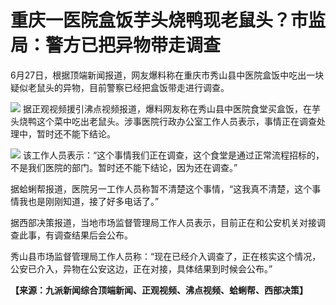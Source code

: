 

# 重庆一医院盒饭芋头烧鸭现老鼠头？市监局：警方已把异物带走调查

6月27日，根据顶端新闻报道，网友爆料称在重庆市秀山县中医院盒饭中吃出一块疑似老鼠头的异物，目前警察已经把盒饭带走进行调查。

![](https://inews.gtimg.com/om_bt/OPH_eaWCvVgWdLbboT3j0w7B4kanypDyVUcDLzASjqHVoAA/1000)
据正观视频援引沸点视频报道，爆料网友称在秀山县中医院食堂买盒饭，在芋头烧鸭这个菜中吃出老鼠头。涉事医院行政办公室工作人员表示，事情正在调查处理中，暂时还不能下结论。

![](https://inews.gtimg.com/om_bt/OjW3YaCZAOGzj-jus5cgt05BQmRYXhzEKcgz709w4ToyUAA/1000)
该工作人员表示：“这个事情我们正在调查，这个食堂是通过正常流程招标的，不是我们医院的部门。暂时还不能下结论，因为还在调查。”

据蛤蜊帮报道，医院另一工作人员称暂不清楚这个事情，“这我真不清楚，这个事情我也是刚刚知道，接了好多电话了。”

据西部决策报道，当地市场监督管理局工作人员表示，目前正在和公安机关对接调查此事，有调查结果后会公布。

秀山县市场监督管理局工作人员称：“现在已经介入调查了，正在核实这个情况，公安已介入，异物在公安这边，正在对接，具体结果到时候会公布。”

**【来源：九派新闻综合顶端新闻、正观视频、沸点视频、蛤蜊帮、西部决策】**

